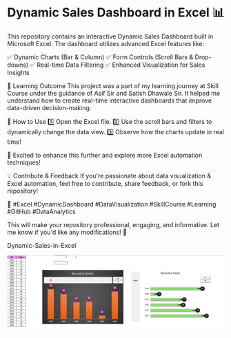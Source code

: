 # Dynamic Sales Dashboard in Excel 📊

This repository contains an interactive Dynamic Sales Dashboard built in Microsoft Excel. The dashboard utilizes advanced Excel features like:

✅ Dynamic Charts (Bar & Column)
✅ Form Controls (Scroll Bars & Drop-downs)
✅ Real-time Data Filtering
✅ Enhanced Visualization for Sales Insights

🎯 Learning Outcome
This project was a part of my learning journey at Skill Course under the guidance of Asif Sir and Satish Dhawale Sir. It helped me understand how to create real-time interactive dashboards that improve data-driven decision-making.

🔗 How to Use
1️⃣ Open the Excel file.
2️⃣ Use the scroll bars and filters to dynamically change the data view.
3️⃣ Observe how the charts update in real time!

🚀 Excited to enhance this further and explore more Excel automation techniques!

💡 Contribute & Feedback
If you're passionate about data visualization & Excel automation, feel free to contribute, share feedback, or fork this repository!

📌 #Excel #DynamicDashboard #DataVisualization #SkillCourse #Learning #GitHub #DataAnalytics

This will make your repository professional, engaging, and informative. Let me know if you'd like any modifications! 🚀

Dynamic-Sales-in-Excel

<img src="https://github.com/Amitkundu9903/Dynamic-Sales/blob/8857f3cfd3ba6210cee9c1313c45297652b8fad9/Mastering%20Dynamic%20Sales%20Charts%20in%20Excel!.png" alt="Image Description" width="600">
